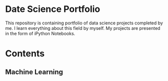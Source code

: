 # Date Science Portfolio
This repository is containing portfolio of data science projects completed by me. I learn everything about this field by myself. My projects are presented in the form of iPython Notebooks.
# Contents
## Machine Learning

